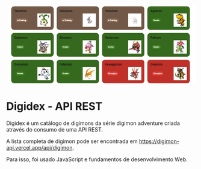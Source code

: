 <img src=imagem.jpg>
<h1>Digidex - API REST</h1>

Digidex é um catálogo de digimons da série digimon adventure criada através do consumo de uma API REST. 

A lista completa de digimon pode ser encontrada em https://digimon-api.vercel.app/api/digimon. 

Para isso, foi usado JavaScript e fundamentos de desenvolvimento Web.


